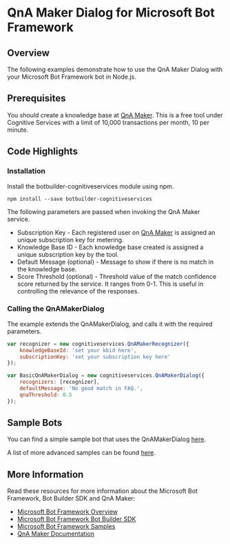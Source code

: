 # QnA Maker Dialog for Microsoft Bot Framework

## Overview
The following examples demonstrate how to use the QnA Maker Dialog with your Microsoft Bot Framework bot in Node.js.

## Prerequisites
You should create a knowledge base at [QnA Maker](https://qnamaker.ai). This is a free tool under Cognitive Services with a limit of 10,000 transactions per month, 10 per minute.

## Code Highlights

### Installation
Install the botbuilder-cognitiveservices  module using npm.

`npm install --save botbuilder-cognitiveservices`

The following parameters are passed when invoking the QnA Maker service.
+ Subscription Key - Each registered user on [QnA Maker](https://qnamaker.ai) is assigned an unique subscription key for metering.
+ Knowledge Base ID - Each knowledge base created is assigned a unique subscription key by the tool.
+ Default Message (optional) - Message to show if there is no match in the knowledge base.
+ Score Threshold (optional) - Threshold value of the match confidence score returned by the service. It ranges from 0-1. This is useful in controlling the relevance of the responses.

### Calling the QnAMakerDialog
The example extends the QnAMakerDialog, and calls it with the required parameters.

```js
var recognizer = new cognitiveservices.QnAMakerRecognizer({
	knowledgeBaseId: 'set your kbid here',
	subscriptionKey: 'set your subscription key here'
});

var BasicQnAMakerDialog = new cognitiveservices.QnAMakerDialog({
	recognizers: [recognizer],
	defaultMessage: 'No good match in FAQ.',
	qnaThreshold: 0.5
});
```

## Sample Bots
You can find a simple sample bot that uses the QnAMakerDialog [here](samples/QnAMaker/QnAMakerSimpleBot/app.js).

A list of more advanced samples can be found [here](samples/QnAMaker/README.md).

## More Information
Read these resources for more information about the Microsoft Bot Framework, Bot Builder SDK and QnA Maker:

* [Microsoft Bot Framework Overview](https://docs.microsoft.com/en-us/bot-framework/)
* [Microsoft Bot Framework Bot Builder SDK](https://github.com/Microsoft/BotBuilder)
* [Microsoft Bot Framework Samples](https://github.com/Microsoft/BotBuilder-Samples)
* [QnA Maker Documentation](https://qnamaker.ai/Documentation)

